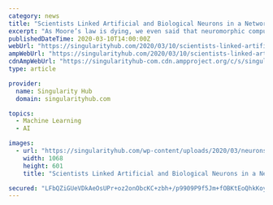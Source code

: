 ```yaml
---
category: news
title: "Scientists Linked Artificial and Biological Neurons in a Network—and Amazingly, It Worked"
excerpt: "As Moore’s law is dying, we even said that neuromorphic computing is one path towards the future of extremely powerful, low energy consumption artificial neural network-based computing—in hardware—that could in theory better link up with the brain. Because the chips “speak” the brain’s language, in theory they could become ..."
publishedDateTime: 2020-03-10T14:00:00Z
webUrl: "https://singularityhub.com/2020/03/10/scientists-linked-artificial-and-biological-neurons-in-a-network-and-amazingly-it-worked/"
ampWebUrl: "https://singularityhub.com/2020/03/10/scientists-linked-artificial-and-biological-neurons-in-a-network-and-amazingly-it-worked/amp/"
cdnAmpWebUrl: "https://singularityhub-com.cdn.ampproject.org/c/s/singularityhub.com/2020/03/10/scientists-linked-artificial-and-biological-neurons-in-a-network-and-amazingly-it-worked/amp/"
type: article

provider:
  name: Singularity Hub
  domain: singularityhub.com

topics:
  - Machine Learning
  - AI

images:
  - url: "https://singularityhub.com/wp-content/uploads/2020/03/neurons-582054_1280.jpg"
    width: 1068
    height: 601
    title: "Scientists Linked Artificial and Biological Neurons in a Network—and Amazingly, It Worked"

secured: "LFbQZiGUeVDkAeOsUPr+oz2onObcKC+zbh+/p9909P9f5Jm+fOBKtEoQhkKoyPMdY2Ug8ME3/sByxF1YWxBVaXdxegZozd1oTLNZGeFyN7nt/LdDcZb+GEqZ5ghWrZKtIy7qdPshZAApdUV9VPTxF+PyVcWz2rUcw5G22Xb63aI5mpdNWQTdO2zY9nbk/6jeVE433FP2FAL0BqfvA9FJRXA0+6S1gLHgo3iWtVzB2lCICPC0GY/P+hQKvhjSjrUm0iAKl5yPpNzoJwRb650TekKRw27+LCQ6mjytFX8AggXYbteSteAiFqxvG4bcTj4oew5bzLGBH4Q+wvJeRQRBANaacLPEOE6zDtfAO+mWqyCrpFUPmkeWxzFUKdQc7AVe0j4Aeknsov1RWJkXWXO5UUjgcLeCrUml1SMl28F5rmLNC7vifK4S7Qwvgm2EythxjiRcw135xhDRb9we/4m1D02WfJ7p7v7kBVkyZ9tWTKI=;BKPTYuCv5ekFT+KTlQufCw=="
---
```



